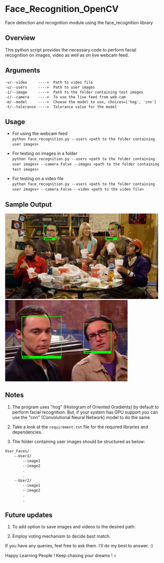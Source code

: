 # Face_Recognition_OpenCV
Face detection and recognition module using the face_recognition library

## Overview

This python script provides the necessary code to perform facial recognition on images, video as well as on live webcam feed.

## Arguments
```
-v/--video     ---->  Path to video file  
-u/--users     ---->  Path to user images  
-i/--image     ---->  Path to the folder containing test images  
-c/--camera    ---->  To use the live feed from web-cam  
-m/--model     ---->  Choose the model to use, choices=['hog', 'cnn']
-t/--tolerance ---->  Tolerance value for the model
```

## Usage

* For using the webcam feed  
`python face_recognition.py --users <path to the folder containing user images>`

* For testing on images in a folder  
`python face_recognition.py --users <path to the folder containing user images> --camera False --images <path to the folder containing test images>`

* For testing on a video file  
`python face_recognition.py --users <path to the folder containing user images> --camera False --video <path to the video file>`


## Sample Output

<img src ='sample_output/output_1.png' width = 500>          <img src ='sample_output/output_2.png' width = 400>

## Notes

1. The program uses "hog" (Histogram of Oriented Gradients) by default to perform facial recognition.
But, if your system has GPU support you can use the "cnn" (Convolutional Neural Network) model to do the same.

2. Take a look at the `requirement.txt` file for the required libraries and dependencies.

3. The folder containing user images should be structured as below:

```
User_Faces/
    --User1/
        --image1
        --image2
        .
        .
    --User2/
        --image1
        --image2
        .
        .
```

## Future updates
1. To add option to save images and videos to the desired path.

2. Employ voting mechanism to decide best match.


If you have any queries, feel free to ask them. I'll do my best to answer. :)

Happy Learning People ! Keep chasing your dreams ! ⭐️
